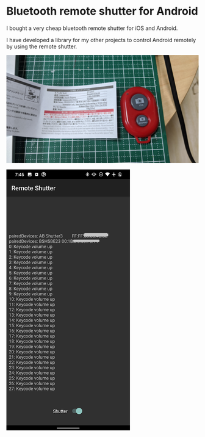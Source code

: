 # Bluetooth remote shutter for Android

I bought a very cheap bluetooth remote shutter for iOS and Android.

I have developed a library for my other projects to control Android remotely by using the remote shutter.

![Shutter](./Shutter.jpg)

![RemoteShutterApp](./RemoteShutterApp.png)



